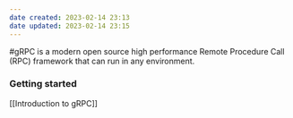 ```yaml
---
date created: 2023-02-14 23:13
date updated: 2023-02-14 23:15
---
```


#gRPC is a modern open source high performance Remote Procedure Call (RPC) framework that can run in any environment.

### Getting started

[[Introduction to gRPC]]
